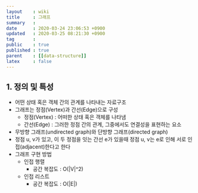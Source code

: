 ```yaml
---
layout    : wiki
title     : 그래프
summary   : 
date      : 2020-03-24 23:06:53 +0900
updated   : 2020-03-25 08:21:30 +0900
tag       : 
public    : true
published : true
parent    : [[data-structure]]
latex     : false
---
```


## 1. 정의 및 특성
- 어떤 상태 혹은 객체 간의 관계를 나타내는 자료구조
- 그래프는 정점(Vertex)과 간선(Edge)으로 구성
	- 정점(Vertex) : 어떠한 상태 혹은 객체를 나타냄
	- 간선(Edge) : 그러한 정점 간의 관계, 그중에서도 연결성을 표현하는 요소
- 무방향 그래프(undirected graph)와 단방향 그래프(directed graph)
- 정점 u, v가 있고, 이 두 정점을 잇는 간선 e가 있을때 정점 u, v는 e로 인해 서로 인접(adjacent)한다고 한다
- 그래프 구현 방법
	- 인접 행렬
		- 공간 복잡도 : O(|V|^2)
	- 인접 리스트
		- 공간 복잡도 : O(|E|)
